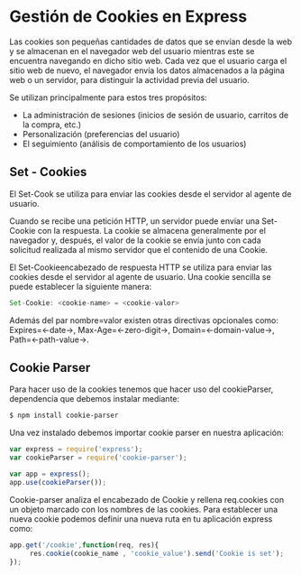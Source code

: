 # Gestión de Cookies en Express

Las cookies son pequeñas cantidades de datos que se envían desde la web y se almacenan en el navegador web del usuario mientras este se encuentra navegando en dicho sitio web. Cada vez que el usuario carga el sitio web de nuevo, el navegador envía los datos almacenados a la página web o un servidor, para distinguir la actividad previa del usuario.

Se utilizan principalmente para estos tres propósitos:

* La administración de sesiones (inicios de sesión de usuario, carritos de la compra, etc.)
* Personalización (preferencias del usuario)
* El seguimiento (análisis de comportamiento de los usuarios)

## Set - Cookies

El Set-Cook se utiliza para enviar las cookies desde el servidor al agente de usuario.

Cuando se recibe una petición HTTP, un servidor puede enviar una Set-Cookie con la respuesta. La cookie se almacena generalmente por el navegador y, después, el valor de la cookie se envía junto con cada solicitud realizada al mismo servidor que el contenido de una Cookie.

El Set-Cookieencabezado de respuesta HTTP se utiliza para enviar las cookies desde el servidor al agente de usuario. Una cookie sencilla se puede establecer la siguiente manera:

```javascript
Set-Cookie: <cookie-name> = <cookie-valor>
```

Además del par nombre=valor existen otras directivas opcionales como: Expires=<-date->, Max-Age=<-zero-digit->, Domain=<-domain-value->, Path=<-path-value->.

## Cookie Parser

Para hacer uso de la cookies tenemos que hacer uso del cookieParser, dependencia que debemos instalar mediante:

```bash
$ npm install cookie-parser
```

Una vez instalado debemos importar cookie parser en nuestra aplicación:

```javascript
var express = require('express');
var cookieParser = require('cookie-parser');

var app = express();
app.use(cookieParser());
```

Cookie-parser analiza el encabezado de Cookie y rellena req.cookies con un objeto marcado con los nombres de las cookies. Para establecer una nueva cookie podemos definir una nueva ruta en tu aplicación express como:

```javascript
app.get('/cookie',function(req, res){
     res.cookie(cookie_name , 'cookie_value').send('Cookie is set');
});
```
